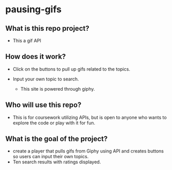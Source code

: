 # pausing-gifs
## What is this repo project?

* This a gif API

## How does it work?

* Click on the buttons to pull up gifs related to the topics.

* Input your own topic to search. 

  * This site is powered through giphy.

## Who will use this repo?

* This is for coursework utilizing APIs, but is open to anyone who wants to explore the code or play with it for fun.

## What is the goal of the project?

* create a player that pulls gifs from Giphy using API and creates buttons so users can input their own topics.
* Ten search results with ratings displayed.